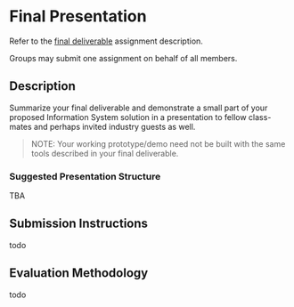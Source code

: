 # Final Presentation

Refer to the [final deliverable](assignments/group-project/final-deliverable.md) assignment description.

Groups may submit one assignment on behalf of all members.

## Description

Summarize your final deliverable
 and demonstrate a small part of your proposed Information System solution in a presentation to fellow class-mates and perhaps invited industry guests as well.

 > NOTE: Your working prototype/demo need not be built with the same tools described in your final deliverable.

### Suggested Presentation Structure

TBA

## Submission Instructions

todo

## Evaluation Methodology

todo
